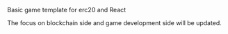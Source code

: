 Basic game template for erc20 and React

The focus on blockchain side and game development side will be updated.
